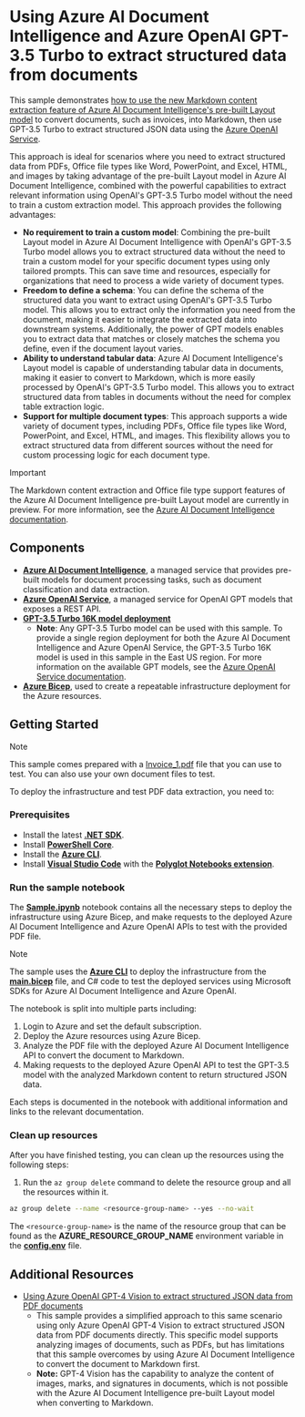 # Using Azure AI Document Intelligence and Azure OpenAI GPT-3.5 Turbo to extract structured data from documents

This sample demonstrates [how to use the new Markdown content extraction feature of Azure AI Document Intelligence's pre-built Layout model](https://techcommunity.microsoft.com/t5/ai-azure-ai-services-blog/document-intelligence-preview-adds-more-prebuilts-support-for/ba-p/4084608) to convert documents, such as invoices, into Markdown, then use GPT-3.5 Turbo to extract structured JSON data using the [Azure OpenAI Service](https://learn.microsoft.com/en-us/azure/ai-services/openai/overview).

This approach is ideal for scenarios where you need to extract structured data from PDFs, Office file types like Word, PowerPoint, and Excel, HTML, and images by taking advantage of the pre-built Layout model in Azure AI Document Intelligence, combined with the powerful capabilities to extract relevant information using OpenAI's GPT-3.5 Turbo model without the need to train a custom extraction model. This approach provides the following advantages:

- **No requirement to train a custom model**: Combining the pre-built Layout model in Azure AI Document Intelligence with OpenAI's GPT-3.5 Turbo model allows you to extract structured data without the need to train a custom model for your specific document types using only tailored prompts. This can save time and resources, especially for organizations that need to process a wide variety of document types.
- **Freedom to define a schema**: You can define the schema of the structured data you want to extract using OpenAI's GPT-3.5 Turbo model. This allows you to extract only the information you need from the document, making it easier to integrate the extracted data into downstream systems. Additionally, the power of GPT models enables you to extract data that matches or closely matches the schema you define, even if the document layout varies.
- **Ability to understand tabular data**: Azure AI Document Intelligence's Layout model is capable of understanding tabular data in documents, making it easier to convert to Markdown, which is more easily processed by OpenAI's GPT-3.5 Turbo model. This allows you to extract structured data from tables in documents without the need for complex table extraction logic.
- **Support for multiple document types**: This approach supports a wide variety of document types, including PDFs, Office file types like Word, PowerPoint, and Excel, HTML, and images. This flexibility allows you to extract structured data from different sources without the need for custom processing logic for each document type.

> [!IMPORTANT]
> The Markdown content extraction and Office file type support features of the Azure AI Document Intelligence pre-built Layout model are currently in preview. For more information, see the [Azure AI Document Intelligence documentation](https://learn.microsoft.com/en-us/azure/ai-services/document-intelligence/whats-new?view=doc-intel-4.0.0&tabs=csharp).

## Components

- [**Azure AI Document Intelligence**](https://learn.microsoft.com/en-us/azure/ai-services/document-intelligence/overview), a managed service that provides pre-built models for document processing tasks, such as document classification and data extraction.
- [**Azure OpenAI Service**](https://learn.microsoft.com/en-us/azure/ai-services/openai/overview), a managed service for OpenAI GPT models that exposes a REST API.
- [**GPT-3.5 Turbo 16K model deployment**](https://learn.microsoft.com/en-us/azure/ai-services/openai/concepts/models#gpt-35)
  - **Note**: Any GPT-3.5 Turbo model can be used with this sample. To provide a single region deployment for both the Azure AI Document Intelligence and Azure OpenAI Service, the GPT-3.5 Turbo 16K model is used in this sample in the East US region. For more information on the available GPT models, see the [Azure OpenAI Service documentation](https://learn.microsoft.com/en-us/azure/ai-services/openai/concepts/models#gpt-35).
- [**Azure Bicep**](https://learn.microsoft.com/en-us/azure/azure-resource-manager/bicep/overview?tabs=bicep), used to create a repeatable infrastructure deployment for the Azure resources.

## Getting Started

> [!NOTE]
> This sample comes prepared with a [Invoice_1.pdf](./Invoice_1.pdf) file that you can use to test. You can also use your own document files to test.

To deploy the infrastructure and test PDF data extraction, you need to:

### Prerequisites

- Install the latest [**.NET SDK**](https://dotnet.microsoft.com/download).
- Install [**PowerShell Core**](https://docs.microsoft.com/en-us/powershell/scripting/install/installing-powershell?view=powershell-7.1).
- Install the [**Azure CLI**](https://docs.microsoft.com/en-us/cli/azure/install-azure-cli).
- Install [**Visual Studio Code**](https://code.visualstudio.com/) with the [**Polyglot Notebooks extension**](https://marketplace.visualstudio.com/items?itemName=ms-dotnettools.dotnet-interactive-vscode).

### Run the sample notebook

The [**Sample.ipynb**](./Sample.ipynb) notebook contains all the necessary steps to deploy the infrastructure using Azure Bicep, and make requests to the deployed Azure AI Document Intelligence and Azure OpenAI APIs to test with the provided PDF file.

> [!NOTE]
> The sample uses the [**Azure CLI**](https://docs.microsoft.com/en-us/cli/azure/install-azure-cli) to deploy the infrastructure from the [**main.bicep**](./infra/main.bicep) file, and C# code to test the deployed services using Microsoft SDKs for Azure AI Document Intelligence and Azure OpenAI.

The notebook is split into multiple parts including:

1. Login to Azure and set the default subscription.
1. Deploy the Azure resources using Azure Bicep.
1. Analyze the PDF file with the deployed Azure AI Document Intelligence API to convert the document to Markdown.
1. Making requests to the deployed Azure OpenAI API to test the GPT-3.5 model with the analyzed Markdown content to return structured JSON data.

Each steps is documented in the notebook with additional information and links to the relevant documentation.

### Clean up resources

After you have finished testing, you can clean up the resources using the following steps:

1. Run the `az group delete` command to delete the resource group and all the resources within it.

```bash
az group delete --name <resource-group-name> --yes --no-wait
```

The `<resource-group-name>` is the name of the resource group that can be found as the **AZURE_RESOURCE_GROUP_NAME** environment variable in the [**config.env**](./config.env) file.

## Additional Resources

- [Using Azure OpenAI GPT-4 Vision to extract structured JSON data from PDF documents](https://github.com/Azure-Samples/azure-openai-gpt-4-vision-pdf-extraction-sample)
  - This sample provides a simplified approach to this same scenario using only Azure OpenAI GPT-4 Vision to extract structured JSON data from PDF documents directly. This specific model supports analyzing images of documents, such as PDFs, but has limitations that this sample overcomes by using Azure AI Document Intelligence to convert the document to Markdown first.
  - **Note:** GPT-4 Vision has the capability to analyze the content of images, marks, and signatures in documents, which is not possible with the Azure AI Document Intelligence pre-built Layout model when converting to Markdown.
